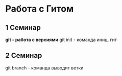 # Работа с Гитом
## 1 Семинар
**git - работа с версиями**
git init - команда иниц. гит

## 2 Cеминар
git branch - команда выводит ветки
